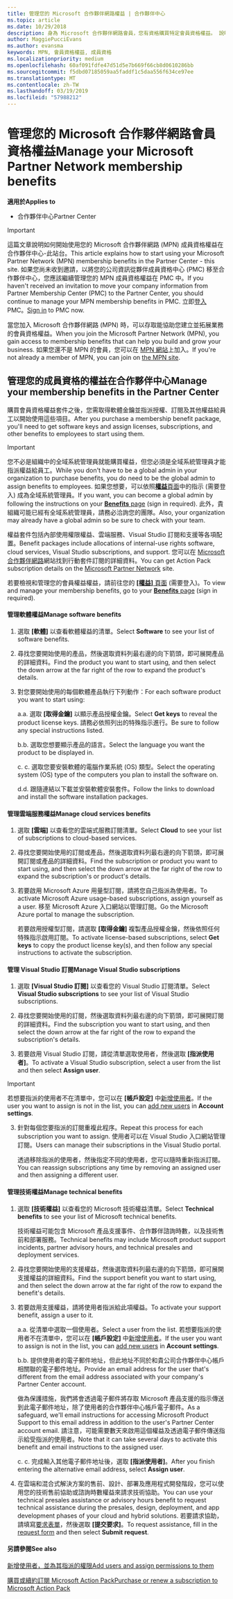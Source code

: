 ```yaml
---
title: 管理您的 Microsoft 合作夥伴網路權益 | 合作夥伴中心
ms.topic: article
ms.date: 10/29/2018
description: 身為 Microsoft 合作夥伴網路會員，您有資格購買特定會員資格權益。 說明如何啟用及管理您的成員資格的權益在合作夥伴中心。
author: MaggiePucciEvans
ms.author: evansma
keywords: MPN, 會員資格權益, 成員資格
ms.localizationpriority: medium
ms.openlocfilehash: 60af091fdfe47d51d5e7b669f66cb8d0610286bb
ms.sourcegitcommit: f5dbd07185059aa5faddf1c5daa556f634ce97ee
ms.translationtype: MT
ms.contentlocale: zh-TW
ms.lasthandoff: 03/19/2019
ms.locfileid: "57988212"
---
```

# <a name="manage-your-microsoft-partner-network-membership-benefits"></a><span data-ttu-id="965ca-105">管理您的 Microsoft 合作夥伴網路會員資格權益</span><span class="sxs-lookup"><span data-stu-id="965ca-105">Manage your Microsoft Partner Network membership benefits</span></span>

<span data-ttu-id="965ca-106">**適用於**</span><span class="sxs-lookup"><span data-stu-id="965ca-106">**Applies to**</span></span>

-  <span data-ttu-id="965ca-107">合作夥伴中心</span><span class="sxs-lookup"><span data-stu-id="965ca-107">Partner Center</span></span>

>[!IMPORTANT]
><span data-ttu-id="965ca-108">這篇文章說明如何開始使用您的 Microsoft 合作夥伴網路 (MPN) 成員資格權益在合作夥伴中心-此站台。</span><span class="sxs-lookup"><span data-stu-id="965ca-108">This article explains how to start using your Microsoft Partner Network (MPN) membership benefits in the Partner Center - this site.</span></span> <span data-ttu-id="965ca-109">如果您尚未收到邀請，以將您的公司資訊從夥伴成員資格中心 (PMC) 移至合作夥伴中心，您應該繼續管理您的 MPN 成員資格權益在 PMC 中。</span><span class="sxs-lookup"><span data-stu-id="965ca-109">If you haven't received an invitation to move your company information from Partner Membership Center (PMC) to the Partner Center, you should continue to manage your MPN membership benefits in PMC.</span></span> <span data-ttu-id="965ca-110">立即[登入](https://partner.microsoft.com/_login?authType=OpenIdConnect) PMC。</span><span class="sxs-lookup"><span data-stu-id="965ca-110">[Sign in](https://partner.microsoft.com/_login?authType=OpenIdConnect) to PMC now.</span></span>   

<span data-ttu-id="965ca-111">當您加入 Microsoft 合作夥伴網路 (MPN) 時，可以存取能協助您建立並拓展業務的會員資格權益。</span><span class="sxs-lookup"><span data-stu-id="965ca-111">When you join the Microsoft Partner Network (MPN), you gain access to membership benefits that can help you build and grow your business.</span></span> <span data-ttu-id="965ca-112">如果您還不是 MPN 的會員，您可以在 [MPN 網站](https://partner.microsoft.com/membership)上加入。</span><span class="sxs-lookup"><span data-stu-id="965ca-112">If you're not already a member of MPN, you can join on [the MPN site](https://partner.microsoft.com/membership).</span></span>


## <a name="manage-your-membership-benefits-in-the-partner-center"></a><span data-ttu-id="965ca-113">管理您的成員資格的權益在合作夥伴中心</span><span class="sxs-lookup"><span data-stu-id="965ca-113">Manage your membership benefits in the Partner Center</span></span>

<span data-ttu-id="965ca-114">購買會員資格權益套件之後，您需取得軟體金鑰並指派授權、訂閱及其他權益給員工以開始使用這些項目。</span><span class="sxs-lookup"><span data-stu-id="965ca-114">After you purchase a membership benefit package, you'll need to get software keys and assign licenses, subscriptions, and other benefits to employees to start using them.</span></span> 

>[!IMPORTANT]
><span data-ttu-id="965ca-115">您不必是組織中的全域系統管理員就能購買權益，但您必須是全域系統管理員才能指派權益給員工。</span><span class="sxs-lookup"><span data-stu-id="965ca-115">While you don't have to be a global admin in your organization to purchase benefits, you do need to be the global admin to assign benefits to employees.</span></span>  <span data-ttu-id="965ca-116">如果您想要，可以依照[**權益**頁面](https://partnercenter.microsoft.com/pcv/partnership/benefits)中的指示 (需要登入) 成為全域系統管理員。</span><span class="sxs-lookup"><span data-stu-id="965ca-116">If you want, you can become a global admin by following the instructions on your [**Benefits** page](https://partnercenter.microsoft.com/pcv/partnership/benefits) (sign in required).</span></span> <span data-ttu-id="965ca-117">此外，貴組織可能已經有全域系統管理員，請務必洽詢您的團隊。</span><span class="sxs-lookup"><span data-stu-id="965ca-117">Also, your organization may already have a global admin so be sure to check with your team.</span></span>

<span data-ttu-id="965ca-118">權益套件包括內部使用權限權益、雲端服務、Visual Studio 訂閱和支援等各項配置。</span><span class="sxs-lookup"><span data-stu-id="965ca-118">Benefit packages include allocations of internal-use rights software, cloud services, Visual Studio subscriptions, and support.</span></span> <span data-ttu-id="965ca-119">您可以在 [Microsoft 合作夥伴網路](https://partner.microsoft.com/membership/internal-use-software)網站找到行動套件訂閱的詳細資料。</span><span class="sxs-lookup"><span data-stu-id="965ca-119">You can get Action Pack subscription details on the [Microsoft Partner Network](https://partner.microsoft.com/membership/internal-use-software) site.</span></span>  

<span data-ttu-id="965ca-120">若要檢視和管理您的會員權益權益，請前往您的 [**\[權益\]** 頁面](https://partnercenter.microsoft.com/pcv/partnership/benefits) (需要登入)。</span><span class="sxs-lookup"><span data-stu-id="965ca-120">To view and manage your membership benefits, go to your [**Benefits** page](https://partnercenter.microsoft.com/pcv/partnership/benefits) (sign in required).</span></span>

#### <a name="manage-software-benefits"></a><span data-ttu-id="965ca-121">管理軟體權益</span><span class="sxs-lookup"><span data-stu-id="965ca-121">Manage software benefits</span></span>

1.  <span data-ttu-id="965ca-122">選取 **\[軟體\]** 以查看軟體權益的清單。</span><span class="sxs-lookup"><span data-stu-id="965ca-122">Select **Software** to see your list of software benefits.</span></span> 

2.  <span data-ttu-id="965ca-123">尋找您要開始使用的產品，然後選取資料列最右邊的向下箭頭，即可展開產品的詳細資料。</span><span class="sxs-lookup"><span data-stu-id="965ca-123">Find the product you want to start using, and then select the down arrow at the far right of the row to expand the product's details.</span></span> 

3. <span data-ttu-id="965ca-124">對您要開始使用的每個軟體產品執行下列動作：</span><span class="sxs-lookup"><span data-stu-id="965ca-124">For each software product you want to start using:</span></span>

    <span data-ttu-id="965ca-125">a.</span><span class="sxs-lookup"><span data-stu-id="965ca-125">a.</span></span> <span data-ttu-id="965ca-126">選取 **\[取得金鑰\]** 以顯示產品授權金鑰。</span><span class="sxs-lookup"><span data-stu-id="965ca-126">Select **Get keys** to reveal the product license keys.</span></span> <span data-ttu-id="965ca-127">請務必依照列出的特殊指示進行。</span><span class="sxs-lookup"><span data-stu-id="965ca-127">Be sure to follow any special instructions listed.</span></span>

    <span data-ttu-id="965ca-128">b.</span><span class="sxs-lookup"><span data-stu-id="965ca-128">b.</span></span> <span data-ttu-id="965ca-129">選取您想要顯示產品的語言。</span><span class="sxs-lookup"><span data-stu-id="965ca-129">Select the language you want the product to be displayed in.</span></span>

    <span data-ttu-id="965ca-130">c. </span><span class="sxs-lookup"><span data-stu-id="965ca-130">c.</span></span> <span data-ttu-id="965ca-131">選取您要安裝軟體的電腦作業系統 (OS) 類型。</span><span class="sxs-lookup"><span data-stu-id="965ca-131">Select the operating system (OS) type of the computers you plan to install the software on.</span></span>

    <span data-ttu-id="965ca-132">d.</span><span class="sxs-lookup"><span data-stu-id="965ca-132">d.</span></span> <span data-ttu-id="965ca-133">跟隨連結以下載並安裝軟體安裝套件。</span><span class="sxs-lookup"><span data-stu-id="965ca-133">Follow the links to download and install the software installation packages.</span></span>


#### <a name="manage-cloud-services-benefits"></a><span data-ttu-id="965ca-134">管理雲端服務權益</span><span class="sxs-lookup"><span data-stu-id="965ca-134">Manage cloud services benefits</span></span>

1. <span data-ttu-id="965ca-135">選取 **\[雲端\]** 以查看您的雲端式服務訂閱清單。</span><span class="sxs-lookup"><span data-stu-id="965ca-135">Select **Cloud** to see your list of subscriptions to cloud-based services.</span></span>

2. <span data-ttu-id="965ca-136">尋找您要開始使用的訂閱或產品，然後選取資料列最右邊的向下箭頭，即可展開訂閱或產品的詳細資料。</span><span class="sxs-lookup"><span data-stu-id="965ca-136">Find the subscription or product you want to start using, and then select the down arrow at the far right of the row to expand the subscription's or product's details.</span></span> 

3. <span data-ttu-id="965ca-137">若要啟用 Microsoft Azure 用量型訂閱，請將您自己指派為使用者。</span><span class="sxs-lookup"><span data-stu-id="965ca-137">To activate Microsoft Azure usage-based subscriptions, assign yourself as a user.</span></span> <span data-ttu-id="965ca-138">移至 Microsoft Azure 入口網站以管理訂閱。</span><span class="sxs-lookup"><span data-stu-id="965ca-138">Go the Microsoft Azure portal to manage the subscription.</span></span>

    <span data-ttu-id="965ca-139">若要啟用授權型訂閱，請選取 **\[取得金鑰\]** 複製產品授權金鑰，然後依照任何特殊指示啟用訂閱。</span><span class="sxs-lookup"><span data-stu-id="965ca-139">To activate license-based subscriptions, select **Get keys** to copy the product license key(s), and then follow any special instructions to activate the subscription.</span></span>  


#### <a name="manage-visual-studio-subscriptions"></a><span data-ttu-id="965ca-140">管理 Visual Studio 訂閱</span><span class="sxs-lookup"><span data-stu-id="965ca-140">Manage Visual Studio subscriptions</span></span>

1. <span data-ttu-id="965ca-141">選取 **\[Visual Studio 訂閱\]** 以查看您的 Visual Studio 訂閱清單。</span><span class="sxs-lookup"><span data-stu-id="965ca-141">Select **Visual Studio subscriptions** to see your list of Visual Studio subscriptions.</span></span> 

2. <span data-ttu-id="965ca-142">尋找您要開始使用的訂閱，然後選取資料列最右邊的向下箭頭，即可展開訂閱的詳細資料。</span><span class="sxs-lookup"><span data-stu-id="965ca-142">Find the subscription you want to start using, and then select the down arrow at the far right of the row to expand the subscription's details.</span></span> 

3. <span data-ttu-id="965ca-143">若要啟用 Visual Studio 訂閱，請從清單選取使用者，然後選取 **\[指派使用者\]**。</span><span class="sxs-lookup"><span data-stu-id="965ca-143">To activate a Visual Studio subscription, select a user from the list and then select **Assign user**.</span></span> 

> [!IMPORTANT]  
> <span data-ttu-id="965ca-144">若想要指派的使用者不在清單中，您可以在 **\[帳戶設定\]** 中[新增使用者](create-user-accounts-and-set-permissions.md)。</span><span class="sxs-lookup"><span data-stu-id="965ca-144">If the user you want to assign is not in the list, you can [add new users](create-user-accounts-and-set-permissions.md) in **Account settings**.</span></span>

3. <span data-ttu-id="965ca-145">針對每個您要指派的訂閱重複此程序。</span><span class="sxs-lookup"><span data-stu-id="965ca-145">Repeat this process for each subscription you want to assign.</span></span> <span data-ttu-id="965ca-146">使用者可以在 Visual Studio 入口網站管理訂閱。</span><span class="sxs-lookup"><span data-stu-id="965ca-146">Users can manage their subscriptions in the Visual Studio portal.</span></span> 

    <span data-ttu-id="965ca-147">透過移除指派的使用者，然後指定不同的使用者，您可以隨時重新指派訂閱。</span><span class="sxs-lookup"><span data-stu-id="965ca-147">You can reassign subscriptions any time by removing an assigned user and then assigning a different user.</span></span> 

#### <a name="manage-technical-benefits"></a><span data-ttu-id="965ca-148">管理技術權益</span><span class="sxs-lookup"><span data-stu-id="965ca-148">Manage technical benefits</span></span>

1. <span data-ttu-id="965ca-149">選取 **\[技術權益\]** 以查看您的 Microsoft 技術權益清單。</span><span class="sxs-lookup"><span data-stu-id="965ca-149">Select **Technical benefits** to see your list of Microsoft technical benefits.</span></span>

    <span data-ttu-id="965ca-150">技術權益可能包含 Microsoft 產品支援事件、合作夥伴諮詢時數，以及技術售前和部署服務。</span><span class="sxs-lookup"><span data-stu-id="965ca-150">Technical benefits may include Microsoft product support incidents, partner advisory hours, and technical presales and deployment services.</span></span>   

2. <span data-ttu-id="965ca-151">尋找您要開始使用的支援權益，然後選取資料列最右邊的向下箭頭，即可展開支援權益的詳細資料。</span><span class="sxs-lookup"><span data-stu-id="965ca-151">Find the support benefit you want to start using, and then select the down arrow at the far right of the row to expand the benefit's details.</span></span> 

3. <span data-ttu-id="965ca-152">若要啟用支援權益，請將使用者指派給此項權益。</span><span class="sxs-lookup"><span data-stu-id="965ca-152">To activate your support benefit, assign a user to it.</span></span> 
   
    <span data-ttu-id="965ca-153">a.</span><span class="sxs-lookup"><span data-stu-id="965ca-153">a.</span></span>  <span data-ttu-id="965ca-154">從清單中選取一個使用者。</span><span class="sxs-lookup"><span data-stu-id="965ca-154">Select a user from the list.</span></span> <span data-ttu-id="965ca-155">若想要指派的使用者不在清單中，您可以在 **\[帳戶設定\]** 中[新增使用者](create-user-accounts-and-set-permissions.md)。</span><span class="sxs-lookup"><span data-stu-id="965ca-155">If the user you want to assign is not in the list, you can [add new users](create-user-accounts-and-set-permissions.md) in **Account settings**.</span></span>

    <span data-ttu-id="965ca-156">b.</span><span class="sxs-lookup"><span data-stu-id="965ca-156">b.</span></span>  <span data-ttu-id="965ca-157">提供使用者的電子郵件地址，但此地址不同於和貴公司合作夥伴中心帳戶相關聯的電子郵件地址。</span><span class="sxs-lookup"><span data-stu-id="965ca-157">Provide an email address for the user that's different from the email address associated with your company's Partner Center account.</span></span> 
    
    <span data-ttu-id="965ca-158">做為保護措施，我們將會透過電子郵件將存取 Microsoft 產品支援的指示傳送到此電子郵件地址，除了使用者的合作夥伴中心帳戶電子郵件。</span><span class="sxs-lookup"><span data-stu-id="965ca-158">As a safeguard, we'll email instructions for accessing Microsoft Product Support to this email address in addition to the user's Partner Center account email.</span></span> <span data-ttu-id="965ca-159">請注意，可能需要數天來啟用這個權益及透過電子郵件傳送指示給受指派的使用者。</span><span class="sxs-lookup"><span data-stu-id="965ca-159">Note that it can take several days to activate this benefit and email instructions to the assigned user.</span></span>    
    
    <span data-ttu-id="965ca-160">c. </span><span class="sxs-lookup"><span data-stu-id="965ca-160">c.</span></span>  <span data-ttu-id="965ca-161">完成輸入其他電子郵件地址後，選取 **\[指派使用者\]**。</span><span class="sxs-lookup"><span data-stu-id="965ca-161">After you finish entering the alternative email address, select **Assign user**.</span></span> 

4. <span data-ttu-id="965ca-162">在雲端和混合式解決方案的售前、設計、部署及應用程式開發階段，您可以使用您的技術售前協助或諮詢時數權益來請求技術協助。</span><span class="sxs-lookup"><span data-stu-id="965ca-162">You can use your technical presales assistance or advisory hours benefit to request technical assistance during the presales, design, deployment, and app development phases of your cloud and hybrid solutions.</span></span> <span data-ttu-id="965ca-163">若要請求協助，請填寫[要求表單](https://partnercenter.microsoft.com/pcv/partnership/benefits/createadvisoryhoursservicerequest
)，然後選取 **\[提交要求\]**。</span><span class="sxs-lookup"><span data-stu-id="965ca-163">To request assistance, fill in the [request form](https://partnercenter.microsoft.com/pcv/partnership/benefits/createadvisoryhoursservicerequest
) and then select **Submit request**.</span></span>


#### <a name="see-also"></a><span data-ttu-id="965ca-164">另請參閱</span><span class="sxs-lookup"><span data-stu-id="965ca-164">See also</span></span>

[<span data-ttu-id="965ca-165">新增使用者，並為其指派的權限</span><span class="sxs-lookup"><span data-stu-id="965ca-165">Add users and assign permissions to them</span></span>](create-user-accounts-and-set-permissions.md)

[<span data-ttu-id="965ca-166">購買或續約訂閱 Microsoft Action Pack</span><span class="sxs-lookup"><span data-stu-id="965ca-166">Purchase or renew a subscription to Microsoft Action Pack</span></span>](mpn-get-action-pack.md)


